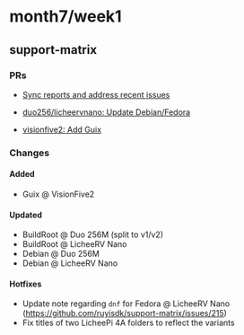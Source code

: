 # month7/week1
## support-matrix
### PRs
- [Sync reports and address recent issues](https://github.com/ruyisdk/support-matrix/pull/238)

- [duo256/licheervnano: Update Debian/Fedora](https://github.com/ruyisdk/support-matrix/pull/242)

- [visionfive2: Add Guix](https://github.com/ruyisdk/support-matrix/pull/258)

### Changes
#### Added
- Guix @ VisionFive2

#### Updated
- BuildRoot @ Duo 256M (split to v1/v2)
- BuildRoot @ LicheeRV Nano
- Debian @ Duo 256M
- Debian @ LicheeRV Nano

#### Hotfixes
- Update note regarding `dnf` for Fedora @ LicheeRV Nano (https://github.com/ruyisdk/support-matrix/issues/215)
- Fix titles of two LicheePi 4A folders to reflect the variants
